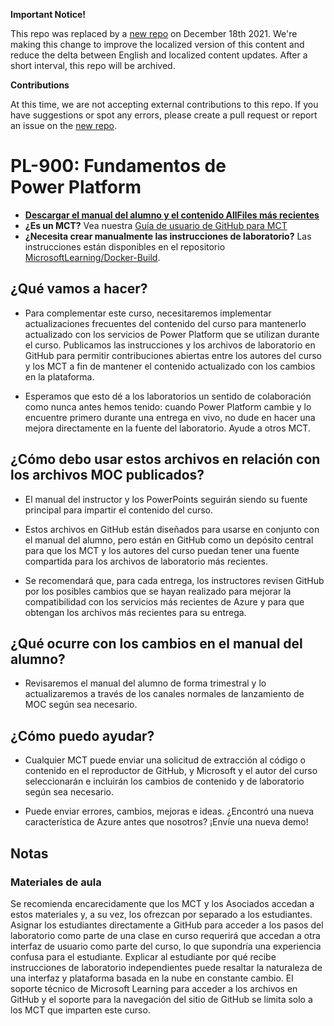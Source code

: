 **Important Notice!**

This repo was replaced by a [new repo](https://github.com/MicrosoftLearning/PL-900-Microsoft-Power-Platform-Fundamentals.es-es) on December 18th 2021. We're making this change to improve the localized version of this content and reduce the delta between English and localized content updates. 
After a short interval, this repo will be archived.

**Contributions**

At this time, we are not accepting external contributions to this repo. If you have suggestions or spot any errors, please create a pull request or report an issue on the [new repo](https://github.com/MicrosoftLearning/PL-900-Microsoft-Power-Platform-Fundamentals.es-es).

# PL-900: Fundamentos de Power Platform

- **[Descargar el manual del alumno y el contenido AllFiles más recientes](../../releases/latest)**
- **¿Es un MCT?** Vea nuestra [Guía de usuario de GitHub para MCT](https://microsoftlearning.github.io/MCT-User-Guide-ES/)
- **¿Necesita crear manualmente las instrucciones de laboratorio?** Las instrucciones están disponibles en el repositorio [MicrosoftLearning/Docker-Build](https://github.com/MicrosoftLearning/Docker-Build).

## ¿Qué vamos a hacer?

- Para complementar este curso, necesitaremos implementar actualizaciones frecuentes del contenido del curso para mantenerlo actualizado con los servicios de Power Platform que se utilizan durante el curso.  Publicamos las instrucciones y los archivos de laboratorio en GitHub para permitir contribuciones abiertas entre los autores del curso y los MCT a fin de mantener el contenido actualizado con los cambios en la plataforma.

- Esperamos que esto dé a los laboratorios un sentido de colaboración como nunca antes hemos tenido: cuando Power Platform cambie y lo encuentre primero durante una entrega en vivo, no dude en hacer una mejora directamente en la fuente del laboratorio.  Ayude a otros MCT.

## ¿Cómo debo usar estos archivos en relación con los archivos MOC publicados?

- El manual del instructor y los PowerPoints seguirán siendo su fuente principal para impartir el contenido del curso.

- Estos archivos en GitHub están diseñados para usarse en conjunto con el manual del alumno, pero están en GitHub como un depósito central para que los MCT y los autores del curso puedan tener una fuente compartida para los archivos de laboratorio más recientes.

- Se recomendará que, para cada entrega, los instructores revisen GitHub por los posibles cambios que se hayan realizado para mejorar la compatibilidad con los servicios más recientes de Azure y para que obtengan los archivos más recientes para su entrega.

## ¿Qué ocurre con los cambios en el manual del alumno?

- Revisaremos el manual del alumno de forma trimestral y lo actualizaremos a través de los canales normales de lanzamiento de MOC según sea necesario.

## ¿Cómo puedo ayudar?

- Cualquier MCT puede enviar una solicitud de extracción al código o contenido en el reproductor de GitHub, y Microsoft y el autor del curso seleccionarán e incluirán los cambios de contenido y de laboratorio según sea necesario.

- Puede enviar errores, cambios, mejoras e ideas.  ¿Encontró una nueva característica de Azure antes que nosotros?  ¡Envíe una nueva demo!

## Notas

### Materiales de aula

Se recomienda encarecidamente que los MCT y los Asociados accedan a estos materiales y, a su vez, los ofrezcan por separado a los estudiantes.  Asignar los estudiantes directamente a GitHub para acceder a los pasos del laboratorio como parte de una clase en curso requerirá que accedan a otra interfaz de usuario como parte del curso, lo que supondría una experiencia confusa para el estudiante. Explicar al estudiante por qué recibe instrucciones de laboratorio independientes puede resaltar la naturaleza de una interfaz y plataforma basada en la nube en constante cambio. El soporte técnico de Microsoft Learning para acceder a los archivos en GitHub y el soporte para la navegación del sitio de GitHub se limita solo a los MCT que imparten este curso.
